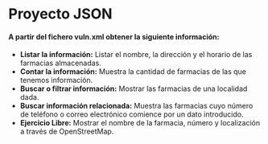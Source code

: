 # Proyecto JSON
#### A partir del fichero vuln.xml obtener la siguiente información:
* **Listar la información:** Listar el nombre, la dirección y el horario de las farmacias almacenadas.
* **Contar la información:** Muestra la cantidad de farmacias de las que tenemos información.
* **Buscar o filtrar información:** Mostrar las farmacias de una localidad dada.
* **Buscar información relacionada:** Muestra las farmacias cuyo número de teléfono o correo electrónico comience por un dato introducido.
* **Ejercicio Libre:** Mostrar el nombre de la farmacia, número y localización a través de OpenStreetMap. 
